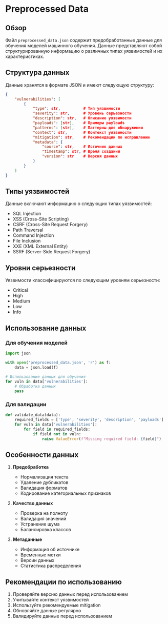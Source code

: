# Preprocessed Data

## Обзор
Файл `preprocessed_data.json` содержит предобработанные данные для обучения моделей машинного обучения. Данные представляют собой структурированную информацию о различных типах уязвимостей и их характеристиках.

## Структура данных

Данные хранятся в формате JSON и имеют следующую структуру:

```json
{
    "vulnerabilities": [
        {
            "type": str,          # Тип уязвимости
            "severity": str,      # Уровень серьезности
            "description": str,   # Описание уязвимости
            "payloads": [str],    # Примеры payloads
            "patterns": [str],    # Паттерны для обнаружения
            "context": str,       # Контекст уязвимости
            "mitigation": str,    # Рекомендации по исправлению
            "metadata": {
                "source": str,    # Источник данных
                "timestamp": str, # Время создания
                "version": str    # Версия данных
            }
        }
    ]
}
```

## Типы уязвимостей

Данные включают информацию о следующих типах уязвимостей:
- SQL Injection
- XSS (Cross-Site Scripting)
- CSRF (Cross-Site Request Forgery)
- Path Traversal
- Command Injection
- File Inclusion
- XXE (XML External Entity)
- SSRF (Server-Side Request Forgery)

## Уровни серьезности

Уязвимости классифицируются по следующим уровням серьезности:
- Critical
- High
- Medium
- Low
- Info

## Использование данных

### Для обучения моделей
```python
import json

with open('preprocessed_data.json', 'r') as f:
    data = json.load(f)
    
# Использование данных для обучения
for vuln in data['vulnerabilities']:
    # Обработка данных
    pass
```

### Для валидации
```python
def validate_data(data):
    required_fields = ['type', 'severity', 'description', 'payloads']
    for vuln in data['vulnerabilities']:
        for field in required_fields:
            if field not in vuln:
                raise ValueError(f"Missing required field: {field}")
```

## Особенности данных

1. **Предобработка**
   - Нормализация текста
   - Удаление дубликатов
   - Валидация форматов
   - Кодирование категориальных признаков

2. **Качество данных**
   - Проверка на полноту
   - Валидация значений
   - Устранение шума
   - Балансировка классов

3. **Метаданные**
   - Информация об источнике
   - Временные метки
   - Версии данных
   - Статистика распределения

## Рекомендации по использованию

1. Проверяйте версию данных перед использованием
2. Учитывайте контекст уязвимостей
3. Используйте рекомендуемые mitigation
4. Обновляйте данные регулярно
5. Валидируйте данные перед использованием 